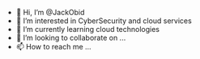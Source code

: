 - 👋 Hi, I’m @JackObid
- 👀 I’m interested in CyberSecurity and cloud services
- 🌱 I’m currently learning cloud technologies 
- 💞️ I’m looking to collaborate on ...
- 📫 How to reach me ...

<!---
JackObid/JackObid is a ✨ special ✨ repository because its `README.md` (this file) appears on your GitHub profile.
You can click the Preview link to take a look at your changes.
--->
